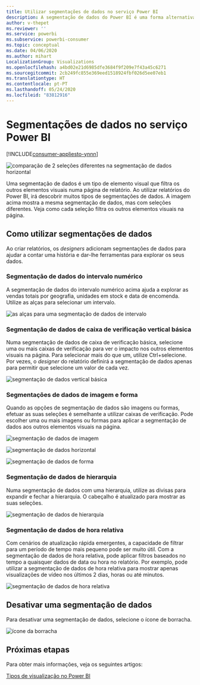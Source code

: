 ```yaml
---
title: Utilizar segmentações de dados no serviço Power BI
description: A segmentação de dados do Power BI é uma forma alternativa de filtrar que restringe a parte do conjunto de dados apresentada nas outras visualizações num relatório.
author: v-thepet
ms.reviewer: ''
ms.service: powerbi
ms.subservice: powerbi-consumer
ms.topic: conceptual
ms.date: 04/06/2020
ms.author: mihart
LocalizationGroup: Visualizations
ms.openlocfilehash: a4bd02e21d6985dfe3684f9f209e7f43a45c6271
ms.sourcegitcommit: 2cb249fc855e369eed1518924fbf026d5ee07eb1
ms.translationtype: HT
ms.contentlocale: pt-PT
ms.lasthandoff: 05/24/2020
ms.locfileid: "83812916"
---
```

# <a name="slicers-in-the-power-bi-service"></a>Segmentações de dados no serviço Power BI

[!INCLUDE[consumer-appliesto-ynnn](../includes/consumer-appliesto-yynn.md)]

![comparação de 2 seleções diferentes na segmentação de dados horizontal](media/end-user-slicer/power-bi-slider.png)

Uma segmentação de dados é um tipo de elemento visual que filtra os outros elementos visuais numa página de relatório. Ao utilizar relatórios do Power BI, irá descobrir muitos tipos de segmentações de dados. A imagem acima mostra a mesma segmentação de dados, mas com seleções diferentes. Veja como cada seleção filtra os outros elementos visuais na página.  


## <a name="how-to-use-slicers"></a>Como utilizar segmentações de dados
Ao criar relatórios, os *designers* adicionam segmentações de dados para ajudar a contar uma história e dar-lhe ferramentas para explorar os seus dados.

### <a name="numeric-range-slicer"></a>Segmentação de dados do intervalo numérico
 A segmentação de dados do intervalo numérico acima ajuda a explorar as vendas totais por geografia, unidades em stock e data de encomenda. Utilize as alças para selecionar um intervalo. 

![as alças para uma segmentação de dados de intervalo](media/end-user-slicer/power-bi-handles.png)

### <a name="basic-vertical-checkbox-slicer"></a>Segmentação de dados de caixa de verificação vertical básica

Numa segmentação de dados de caixa de verificação básica, selecione uma ou mais caixas de verificação para ver o impacto nos outros elementos visuais na página. Para selecionar mais do que um, utilize Ctrl+selecione. Por vezes, o *designer* do relatório definirá a segmentação de dados apenas para permitir que selecione um valor de cada vez. 

![segmentação de dados vertical básica](media/end-user-slicer/power-bi-basic.png)

### <a name="image-and-shape-slicers"></a>Segmentações de dados de imagem e forma
Quando as opções de segmentação de dados são imagens ou formas, efetuar as suas seleções é semelhante a utilizar caixas de verificação. Pode escolher uma ou mais imagens ou formas para aplicar a segmentação de dados aos outros elementos visuais na página. 

![segmentação de dados de imagem](media/end-user-slicer/power-bi-image.png)    

![segmentação de dados horizontal](media/end-user-slicer/power-bi-horizontal.png)    

![segmentação de dados de forma](media/end-user-slicer/power-bi-boxes.png)

### <a name="hierarchy-slicer"></a>Segmentação de dados de hierarquia

Numa segmentação de dados com uma hierarquia, utilize as divisas para expandir e fechar a hierarquia. O cabeçalho é atualizado para mostrar as suas seleções.

![segmentação de dados de hierarquia](media/end-user-slicer/power-bi-hierarchy.png)

### <a name="relative-time-slicer"></a>Segmentação de dados de hora relativa
Com cenários de atualização rápida emergentes, a capacidade de filtrar para um período de tempo mais pequeno pode ser muito útil.
Com a segmentação de dados de hora relativa, pode aplicar filtros baseados no tempo a quaisquer dados de data ou hora no relatório. Por exemplo, pode utilizar a segmentação de dados de hora relativa para mostrar apenas visualizações de vídeo nos últimos 2 dias, horas ou até minutos. 

![segmentação de dados de hora relativa](media/end-user-slicer/power-bi-relative-time.png)

## <a name="deactivate-a-slicer"></a>Desativar uma segmentação de dados
Para desativar uma segmentação de dados, selecione o ícone de borracha.

![ícone da borracha](media/end-user-slicer/power-bi-eraser.png)

## <a name="next-steps"></a>Próximas etapas
Para obter mais informações, veja os seguintes artigos:

[Tipos de visualização no Power BI](end-user-visualizations.md)

